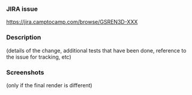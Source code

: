 <!-- Title must be: GSREN3D-XXX: Description of changes -->

### JIRA issue

https://jira.camptocamp.com/browse/GSREN3D-XXX

### Description

(details of the change, additional tests that have been done, reference to the issue for tracking, etc)

### Screenshots

(only if the final render is different)
